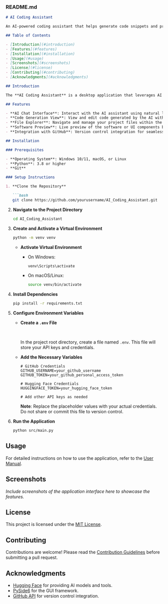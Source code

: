 ### **README.md**

```markdown
# AI Coding Assistant

An AI-powered coding assistant that helps generate code snippets and provides coding assistance through a graphical user interface.

## Table of Contents

- [Introduction](#introduction)
- [Features](#features)
- [Installation](#installation)
- [Usage](#usage)
- [Screenshots](#screenshots)
- [License](#license)
- [Contributing](#contributing)
- [Acknowledgments](#acknowledgments)

## Introduction

The **AI Coding Assistant** is a desktop application that leverages AI models to assist developers in generating code, exploring files, and previewing software components. It provides a conversational interface where users can input requests, and the AI responds with code suggestions or snippets.

## Features

- **AI Chat Interface**: Interact with the AI assistant using natural language.
- **Code Generation View**: View and edit code generated by the AI with syntax highlighting.
- **File Explorer**: Navigate and manage your project files within the application.
- **Software Preview**: Live preview of the software or UI components being developed.
- **Integration with GitHub**: Version control integration for seamless collaboration.

## Installation

### Prerequisites

- **Operating System**: Windows 10/11, macOS, or Linux
- **Python**: 3.8 or higher
- **Git**

### Setup Instructions

1. **Clone the Repository**

   ```bash
   git clone https://github.com/yourusername/AI_Coding_Assistant.git
```



2. **Navigate to the Project Directory**
    
    ```bash
    cd AI_Coding_Assistant
    ```
    

    
3. **Create and Activate a Virtual Environment**
    
    ```bash
    python -m venv venv
    ```
    

    
    - **Activate Virtual Environment**
        
        - On Windows:
            
            ```bash
            venv\Scripts\activate
            ```
            
    
            
        - On macOS/Linux:
            
            ```bash
            source venv/bin/activate
            ```
            
    
            
4. **Install Dependencies**
    
    ```bash
    pip install -r requirements.txt
    ```
    

    
5. **Configure Environment Variables**
    
    - **Create a `.env` File**
        
         
        
        In the project root directory, create a file named `.env`. This file will store your API keys and credentials.
        
    - **Add the Necessary Variables**
        
        ```env
        # GitHub Credentials
        GITHUB_USERNAME=your_github_username
        GITHUB_TOKEN=your_github_personal_access_token
        
        # Hugging Face Credentials
        HUGGINGFACE_TOKEN=your_hugging_face_token
        
        # Add other API keys as needed
        ```
        

        
        **Note**: Replace the placeholder values with your actual credentials. Do not share or commit this file to version control.
        
6. **Run the Application**
    
    ```bash
    python src/main.py
    ```
    

    

## Usage

For detailed instructions on how to use the application, refer to the [User Manual](https://yuntian-deng-o1.hf.space/docs/user_manual.md).

## Screenshots

_Include screenshots of the application interface here to showcase the features._

## License

This project is licensed under the [MIT License](https://yuntian-deng-o1.hf.space/LICENSE).

## Contributing

Contributions are welcome! Please read the [Contribution Guidelines](https://yuntian-deng-o1.hf.space/CONTRIBUTING.md) before submitting a pull request.

## Acknowledgments

- [Hugging Face](https://huggingface.co/) for providing AI models and tools.
- [PySide6](https://doc.qt.io/qtforpython/) for the GUI framework.
- [GitHub API](https://docs.github.com/en/rest) for version control integration.

````
